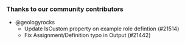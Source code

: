 ### Thanks to our community contributors
* @geologyrocks
  * Update IsCustom property on example role defintion (#21514)
  * Fix Assignment/Definition typo in Output (#21442)
